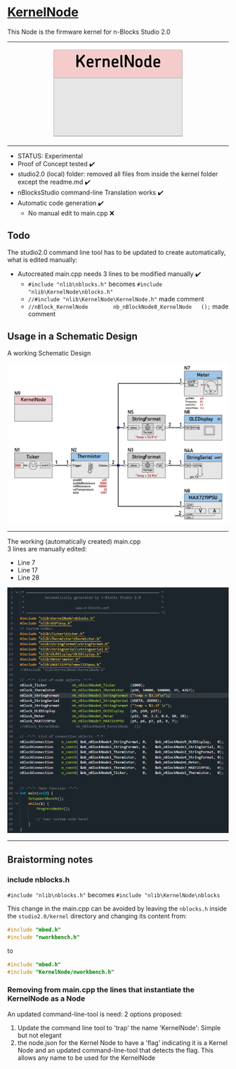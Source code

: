 # [KernelNode](https://github.com/nBlocksStudioNodes/nblocks_kernelnode)

This Node is the firmware kernel for n-Blocks Studio 2.0

----

<p align="center">
<img
src="img/01.PNG"
width = 300
/>
</p>

----

 *  STATUS: Experimental
 *  Proof of Concept tested :heavy_check_mark:
 *  studio2.0 (local) folder: removed all files from inside the  kernel folder except the readme.md :heavy_check_mark:
 *  nBlocksStudio command-line Translation works :heavy_check_mark:
 *  Automatic code generation :heavy_check_mark:
    *  No manual edit to main.cpp :x:
 
 
 ## Todo
 The studio2.0 command line tool has to be updated to create automatically, what is edited manually:
 *  Autocreated main.cpp needs 3 lines to be modified manually :heavy_check_mark:
    *  `#include "nlib\nblocks.h"` becomes `#include "nlib\KernelNode\nblocks.h"`
    *  `//#include "nlib\KernelNode\KernelNode.h"` made comment
    *  `//nBlock_KernelNode        nb_nBlockNode8_KernelNode   ();` made comment






## Usage in a Schematic Design

A working Schematic Design

<p align="center">
<img
src="img/02.PNG"
width = 800
/>
</p>

----

The working (automatically created) main.cpp  
3 lines are manually edited: 
 *  Line 7
 *  Line 17
 *  Line 28

 <p align="center">
<img
src="img/03.PNG"
width = 800
/>
</p>

----

## Braistorming notes

### include nblocks.h
`#include "nlib\nblocks.h"` becomes `#include "nlib\KernelNode\nblocks`

This change in the main.cpp can be avoided by leaving the `nblocks.h` inside the `studio2.0/kernel` directory and changing its content from:

```cpp
#include "mbed.h"
#include "nworkbench.h"
```

to

```cpp
#include "mbed.h"
#include "KernelNode/nworkbench.h"
```

### Removing from main.cpp the lines that instantiate the KernelNode as a Node

An updated command-line-tool is need: 2 options proposed:  
1) Update the command line tool to 'trap' the name 'KernelNode': Simple but not elegant
2) the node.json for the Kernel Node to have a 'flag' indicating it is a Kernel Node and an updated command-line-tool that detects the flag. This allows any name to be used for the KernelNode 

